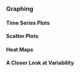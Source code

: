 ### Graphing

#### Time Series Plots

#### Scatter Plots

#### Heat Maps

#### A Closer Look at Variability

